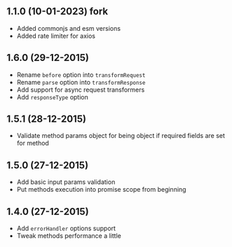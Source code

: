 ## 1.1.0 (10-01-2023) fork

- Added commonjs and esm versions
- Added rate limiter for axios

## 1.6.0 (29-12-2015)

- Rename `before` option into `transformRequest`
- Rename `parse` option into `transformResponse`
- Add support for async request transformers
- Add `responseType` option

## 1.5.1 (28-12-2015)

- Validate method params object for being object if required fields are set for method

## 1.5.0 (27-12-2015)

- Add basic input params validation
- Put methods execution into promise scope from beginning

## 1.4.0 (27-12-2015)

- Add `errorHandler` options support
- Tweak methods performance a little
